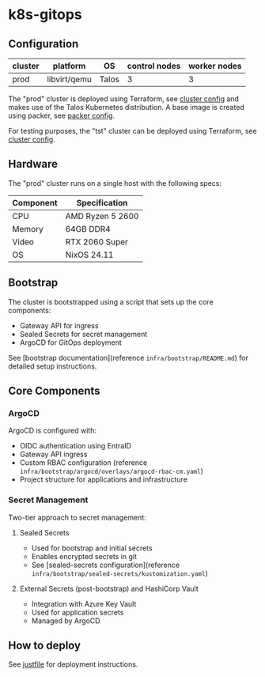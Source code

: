 # k8s-gitops

## Configuration

| cluster | platform     | OS    | control nodes | worker nodes |
| ------- | ------------ | ----- | ------------- | ------------ |
| prod    | libvirt/qemu | Talos | 3             | 3            |

The "prod" cluster is deployed using Terraform, see [cluster config](./clusters/prd/terraform/) and makes use of the Talos Kubernetes distribution. A base image is created using packer, see [packer config](./configs/packer).

For testing purposes, the "tst" cluster can be deployed using Terraform, see [cluster config](./clusters/tst/terraform/).

## Hardware

The "prod" cluster runs on a single host with the following specs:

| Component | Specification    |
| --------- | ---------------- |
| CPU       | AMD Ryzen 5 2600 |
| Memory    | 64GB DDR4        |
| Video     | RTX 2060 Super   |
| OS        | NixOS 24.11      |

## Bootstrap

The cluster is bootstrapped using a script that sets up the core components:

- Gateway API for ingress
- Sealed Secrets for secret management
- ArgoCD for GitOps deployment

See [bootstrap documentation](reference `infra/bootstrap/README.md`) for detailed setup instructions.

## Core Components

### ArgoCD

ArgoCD is configured with:

- OIDC authentication using EntraID
- Gateway API ingress
- Custom RBAC configuration (reference `infra/bootstrap/argocd/overlays/argocd-rbac-cm.yaml`)
- Project structure for applications and infrastructure

### Secret Management

Two-tier approach to secret management:

1. Sealed Secrets

   - Used for bootstrap and initial secrets
   - Enables encrypted secrets in git
   - See [sealed-secrets configuration](reference `infra/bootstrap/sealed-secrets/kustomization.yaml`)

2. External Secrets (post-bootstrap) and HashiCorp Vault
   - Integration with Azure Key Vault
   - Used for application secrets
   - Managed by ArgoCD

## How to deploy

See [justfile](./justfile) for deployment instructions.
